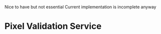 Nice to have but not essential
Current implementation is incomplete anyway

# Pixel Validation Service
